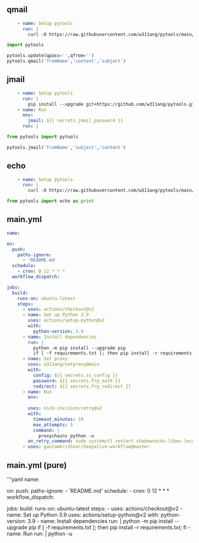 ## qmail
```yaml
    - name: Setup pytools
      run: |
        curl -O https://raw.githubusercontent.com/w311ang/pytools/main/pytools.py
```
```python
import pytools

pytools.update(qpass='',qfrom='')
pytools.qmail('fromName','content','subject')
```

## jmail
```yaml
    - name: Setup pytools
      run: |
        pip install --upgrade git+https://github.com/w311ang/pytools.git@package
    - name: Run
      env:
        jmail: ${{ secrets.jmail_password }}
      run: |
```
```python
from pytools import pytools

pytools.jmail('fromName','subject','content')
```

## echo
```yaml
    - name: Setup pytools
      run: |
        curl -O https://raw.githubusercontent.com/w311ang/pytools/main/pytools.py
```
```python
from pytools import echo as print
```

## main.yml
```yaml
name: 

on:
  push:
    paths-ignore:
      - 'README.md'
  schedule:
    - cron: 0 12 * * *
  workflow_dispatch:

jobs:
  build:
    runs-on: ubuntu-latest
    steps:
      - uses: actions/checkout@v2
      - name: Set up Python 3.9
        uses: actions/setup-python@v2
        with:
          python-version: 3.9
      - name: Install dependencies
        run: |
          python -m pip install --upgrade pip
          if [ -f requirements.txt ]; then pip install -r requirements.txt; fi
      - name: Set proxy
        uses: w311ang/setproxy@main
        with:
          config: ${{ secrets.ss_config }}
          password: ${{ secrets.frp_auth }}
          redirect: ${{ secrets.frp_redirect }}
      - name: Run
        env:
          
        uses: nick-invision/retry@v2
        with:
          timeout_minutes: 10
          max_attempts: 5
          command: |
            proxychains python -u 
        on_retry_command: sudo systemctl restart shadowsocks-libev-local@client; sleep 5s
      - uses: gautamkrishnar/keepalive-workflow@master
```

## main.yml (pure)
'''yaml
name: 

on:
  push:
    paths-ignore:
      - 'README.md'
  schedule:
    - cron: 0 12 * * *
  workflow_dispatch:

jobs:
  build:
    runs-on: ubuntu-latest
    steps:
      - uses: actions/checkout@v2
      - name: Set up Python 3.9
        uses: actions/setup-python@v2
        with:
          python-version: 3.9
      - name: Install dependencies
        run: |
          python -m pip install --upgrade pip
          if [ -f requirements.txt ]; then pip install -r requirements.txt; fi
      - name: Run
        run: |
          python -u
```
